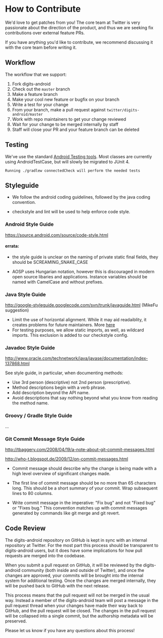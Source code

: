# How to Contribute

We'd love to get patches from you! The core team at Twitter is very passionate about the direction of the product, and thus we are seeking fix contributions over external feature PRs.

If you have anything you'd like to contribute, we recommend discussing it with the core team before writing it.

## Workflow

The workflow that we support:

1.  Fork digits-android
2.  Check out the `master` branch
3.  Make a feature branch
4.  Make your cool new feature or bugfix on your branch
5.  Write a test for your change
6.  From your branch, make a pull request against `twitter/digits-android/master`
7.  Work with repo maintainers to get your change reviewed
8.  Wait for your change to be merged internally by staff
9.  Staff will close your PR and your feature branch can be deleted

## Testing

We've use the standard [Android Testing tools](http://developer.android.com/tools/testing/testing_android.html). Most classes are currently using AndroidTestCase, but will slowly be migrated to JUnit 4.

```
Running ./gradlew connectedCheck will perform the needed tests
```

## Styleguide

* We follow the android coding guidelines, followed by the java coding convention.

* checkstyle and lint will be used to help enforce code style.

### Android Style Guide
https://source.android.com/source/code-style.html

#### errata:

* the style guide is unclear on the naming of private static final fields, they should be SCREAMING_SNAKE_CASE

* AOSP uses Hungarian notation, however this is discouraged in modern open source libaries and applications. Instance variables should be named with CamelCase and without prefixes.

### Java Style Guide
http://google-styleguide.googlecode.com/svn/trunk/javaguide.html (MikeFu suggestion)

* Limit the use of horizontal alignment. While it may aid readaiblity, it creates problems for future maintainers. More [here](http://google-styleguide.googlecode.com/svn/trunk/javaguide.html#s4.6.3-horizontal-alignment)
* For testing purposes, we allow static imports, as well, as wildcard imports. This exclusion is added to our checkstyle config.

### Javadoc Style Guide
http://www.oracle.com/technetwork/java/javase/documentation/index-137868.html

See style guide, in particular, when documenting methods:

* Use 3rd person (descriptive) not 2nd person (prescriptive).
* Method descriptions begin with a verb phrase.
* Add description beyond the API name.
* Avoid descriptions that say nothing beyond what you know from reading the method name.

### Groovy / Gradle Style Guide
…

### Git Commit Message Style Guide
http://tbaggery.com/2008/04/19/a-note-about-git-commit-messages.html

http://who-t.blogspot.de/2009/12/on-commit-messages.html

* Commit message should describe why the change is being made with a high level overview of significant changes made.

* The first line of commit message should be no more than 65 characters long. This should be a short summary of your commit. Wrap subsequent lines to 80 columns.

* Write commit message in the imperative: "Fix bug" and not "Fixed bug"
or "Fixes bug."  This convention matches up with commit messages generated
by commands like git merge and git revert.

## Code Review

The digits-android repository on GitHub is kept in sync with an internal repository at
Twitter. For the most part this process should be transparent to digits-android users,
but it does have some implications for how pull requests are merged into the
codebase.

When you submit a pull request on GitHub, it will be reviewed by the
digits-android community (both inside and outside of Twitter), and once the changes are
approved, your commits will be brought into the internal system for additional
testing. Once the changes are merged internally, they will be pushed back to
GitHub with the next release.

This process means that the pull request will not be merged in the usual way.
Instead a member of the digits-android team will post a message in the pull request
thread when your changes have made their way back to GitHub, and the pull
request will be closed. The changes
in the pull request will be collapsed into a single commit, but the authorship
metadata will be preserved.

Please let us know if you have any questions about this process!